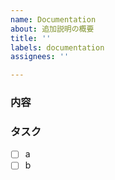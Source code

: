 ```yaml
---
name: Documentation
about: 追加説明の概要
title: ''
labels: documentation
assignees: ''

---
```


### 内容


### タスク
- [ ] a
- [ ] b
